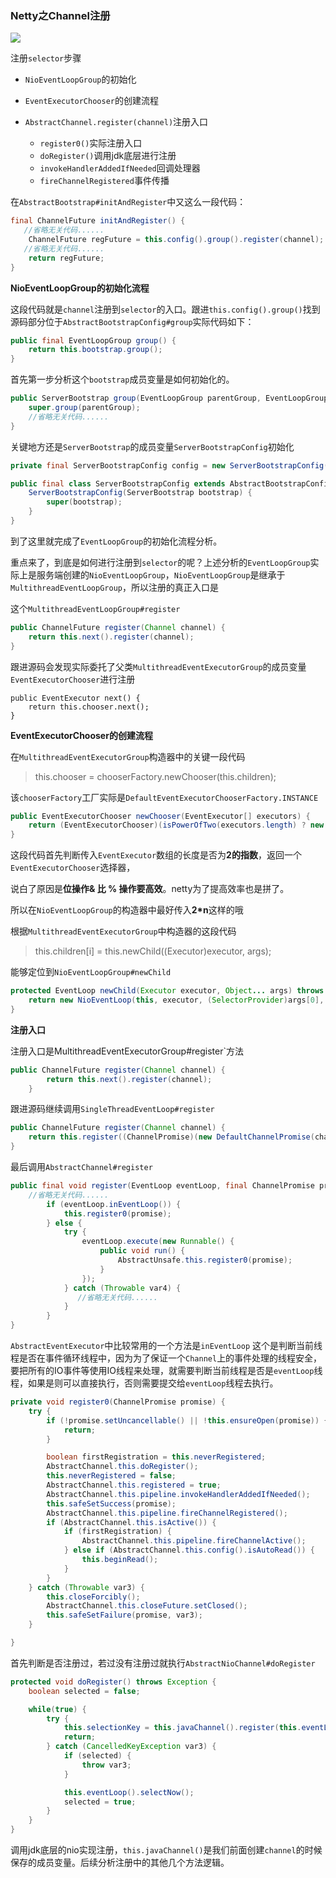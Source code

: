 ### Netty之Channel注册
![](https://github.com/dqqzj/tutorial/blob/master/netty/src/main/resources/pictures/channel/register.png)

注册`selector`步骤

- `NioEventLoopGroup`的初始化
- `EventExecutorChooser`的创建流程

- `AbstractChannel.register(channel)`注册入口
  - `register0()`实际注册入口
  - `doRegister()`调用jdk底层进行注册
  - `invokeHandlerAddedIfNeeded`回调处理器
  - `fireChannelRegistered`事件传播

在`AbstractBootstrap#initAndRegister`中又这么一段代码：

```java
final ChannelFuture initAndRegister() {
   //省略无关代码......
    ChannelFuture regFuture = this.config().group().register(channel);
   //省略无关代码......
    return regFuture;
}
```

**NioEventLoopGroup的初始化流程**

这段代码就是`channel`注册到`selector`的入口。跟进`this.config().group()`找到源码部分位于`AbstractBootstrapConfig#group`实际代码如下：

```java
public final EventLoopGroup group() {
    return this.bootstrap.group();
}
```

首先第一步分析这个`bootstrap`成员变量是如何初始化的。

```java
public ServerBootstrap group(EventLoopGroup parentGroup, EventLoopGroup childGroup) {
    super.group(parentGroup);
    //省略无关代码......
}
```

关键地方还是`ServerBootstrap`的成员变量`ServerBootstrapConfig`初始化

```java
private final ServerBootstrapConfig config = new ServerBootstrapConfig(this);
```

```java
public final class ServerBootstrapConfig extends AbstractBootstrapConfig<ServerBootstrap, ServerChannel> {
    ServerBootstrapConfig(ServerBootstrap bootstrap) {
        super(bootstrap);
    }
}
```

到了这里就完成了`EventLoopGroup`的初始化流程分析。

重点来了，到底是如何进行注册到`selector`的呢？上述分析的`EventLoopGroup`实际上是服务端创建的`NioEventLoopGroup`，`NioEventLoopGroup`是继承于`MultithreadEventLoopGroup`，所以注册的真正入口是

这个`MultithreadEventLoopGroup#register`

```java
public ChannelFuture register(Channel channel) {
    return this.next().register(channel);
}
```

跟进源码会发现实际委托了父类`MultithreadEventExecutorGroup`的成员变量`EventExecutorChooser`进行注册

```
public EventExecutor next() {
    return this.chooser.next();
}
```

**EventExecutorChooser的创建流程**

在`MultithreadEventExecutorGroup`构造器中的关键一段代码

> this.chooser = chooserFactory.newChooser(this.children);

该`chooserFactory`工厂实际是`DefaultEventExecutorChooserFactory.INSTANCE`

```java
public EventExecutorChooser newChooser(EventExecutor[] executors) {
    return (EventExecutorChooser)(isPowerOfTwo(executors.length) ? new DefaultEventExecutorChooserFactory.PowerOfTwoEventExecutorChooser(executors) : new DefaultEventExecutorChooserFactory.GenericEventExecutorChooser(executors));
}
```

这段代码首先判断传入`EventExecutor`数组的长度是否为**2的指数**，返回一个`EventExecutorChooser`选择器，

说白了原因是**位操作&  比 % 操作要高效**。netty为了提高效率也是拼了。

所以在`NioEventLoopGroup`的构造器中最好传入**2*n**这样的哦

根据`MultithreadEventExecutorGroup`中构造器的这段代码

> this.children[i] = this.newChild((Executor)executor, args); 

能够定位到`NioEventLoopGroup#newChild`

```java
protected EventLoop newChild(Executor executor, Object... args) throws Exception {
    return new NioEventLoop(this, executor, (SelectorProvider)args[0], ((SelectStrategyFactory)args[1]).newSelectStrategy(), (RejectedExecutionHandler)args[2]);
}
```

**注册入口**

注册入口是MultithreadEventExecutorGroup#register`方法

```java
public ChannelFuture register(Channel channel) {
        return this.next().register(channel);
    }
```

跟进源码继续调用`SingleThreadEventLoop#register`

```java
public ChannelFuture register(Channel channel) {
    return this.register((ChannelPromise)(new DefaultChannelPromise(channel, this)));
}
```

最后调用`AbstractChannel#register`

```java
public final void register(EventLoop eventLoop, final ChannelPromise promise) {
    //省略无关代码......
        if (eventLoop.inEventLoop()) {
            this.register0(promise);
        } else {
            try {
                eventLoop.execute(new Runnable() {
                    public void run() {
                        AbstractUnsafe.this.register0(promise);
                    }
                });
            } catch (Throwable var4) {
               //省略无关代码......
            }
        }
}
```

`AbstractEventExecutor`中比较常用的一个方法是`inEventLoop`
 这个是判断当前线程是否在事件循环线程中，因为为了保证一个`Channel`上的事件处理的线程安全，要把所有的IO事件等使用IO线程来处理，就需要判断当前线程是否是`eventLoop`线程，如果是则可以直接执行，否则需要提交给`eventLoop`线程去执行。

```java
private void register0(ChannelPromise promise) {
    try {
        if (!promise.setUncancellable() || !this.ensureOpen(promise)) {
            return;
        }

        boolean firstRegistration = this.neverRegistered;
        AbstractChannel.this.doRegister(); 
        this.neverRegistered = false;
        AbstractChannel.this.registered = true;
        AbstractChannel.this.pipeline.invokeHandlerAddedIfNeeded();
        this.safeSetSuccess(promise);
        AbstractChannel.this.pipeline.fireChannelRegistered();
        if (AbstractChannel.this.isActive()) {
            if (firstRegistration) {
                AbstractChannel.this.pipeline.fireChannelActive();
            } else if (AbstractChannel.this.config().isAutoRead()) {
                this.beginRead();
            }
        }
    } catch (Throwable var3) {
        this.closeForcibly();
        AbstractChannel.this.closeFuture.setClosed();
        this.safeSetFailure(promise, var3);
    }

}
```

首先判断是否注册过，若过没有注册过就执行`AbstractNioChannel#doRegister`

```java
protected void doRegister() throws Exception {
    boolean selected = false;

    while(true) {
        try {
            this.selectionKey = this.javaChannel().register(this.eventLoop().unwrappedSelector(), 0, this);
            return;
        } catch (CancelledKeyException var3) {
            if (selected) {
                throw var3;
            }

            this.eventLoop().selectNow();
            selected = true;
        }
    }
}
```

调用jdk底层的nio实现注册，`this.javaChannel()`是我们前面创建`channel`的时候保存的成员变量。后续分析注册中的其他几个方法逻辑。

